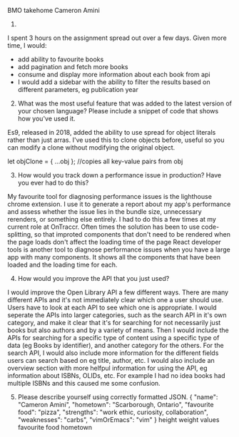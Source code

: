 BMO takehome 
Cameron Amini

1. 
I spent 3 hours on the assignment spread out over a few days. 
Given more time, I would:
- add ability to favourite books
- add pagination and fetch more books 
- consume and display more information about each book from api
- I would add a sidebar with the ability to filter the results based on different parameters, eg publication year



2.	What was the most useful feature that was added to the latest version of your chosen language? Please include a snippet of code that shows how you've used it.

Es9, released in 2018, added the ability to use spread for object literals rather than just arras. 
I've used this to clone objects before, useful so you can modify a clone without modifying the original object. 

let objClone = { ...obj }; //copies all key-value pairs from obj

3.	How would you track down a performance issue in production? Have you ever had to do this?

My favourite tool for diagnosing performance issues is the lighthouse chrome extension. I use it to
generate a report about my app's performance and assess whether the issue lies in the bundle size, 
unnecessary rerenders, or something else entirely.
I had to do this a few times at my current role at OnTraccr. Often times the solution has been to use code-splitting, 
so that improted components that don't need to be rendered when the page loads don't affect the loading time of the page
React developer tools is another tool to diagnose performance issues when you have a large app with many components.
 It shows all the components that have been loaded and the loading time for each.

 4.	How would you improve the API that you just used?
 
 I would improve the Open Library API a few different ways. 
 There are many different APIs and it's not immediately clear which one a user should use. Users have to look at 
 each API to see which one is appropriate. I would seperate the APIs into larger categories, such as the 
 search API in it's own category, and make it clear that it's for searching for not necessarily just books but 
 also authors and by a variety of means. Then I would include the APIs for searching for a specific 
 type of content using a specific type of data (eg Books by identifier), and another category for the others. 
For the search API, I would also include more information for the different fields users can search based on
eg title, author, etc.
I would also include an overview section with more helfpul information for using the API, eg information
about ISBNs, OLIDs, etc. For example I had no idea books had multiple ISBNs and this caused me some confusion. 


5.	Please describe yourself using correctly formatted JSON.
{
  "name": "Cameron Amini",
  "hometown": "Scarborough, Ontario",
  "favourite food": "pizza",
  "strengths": "work ethic, curiosity, collaboration",
  "weaknesses": "carbs",
  "vimOrEmacs": "vim"
}
height
weight
values
favourite food
hometown


